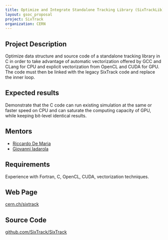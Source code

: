 ```yaml
---
title: Optimize and Integrate Standalone Tracking Library (SixTrackLib)
layout: gsoc_proposal
project: SixTrack
organization: CERN
---
```


## Project Description
Optimize data structure and source code of a standalone tracking library in C
in order to take advantage of automatic vectorization offered by GCC and CLang
for CPU and explicit vectorization from OpenCL and CUDA for GPU. The code must
then be linked with the legacy SixTrack code and replace the inner loop.

## Expected results 
Demonstrate that the C code can run existing simulation at the same or faster
speed on CPU and can saturate the computing capacity of GPU, while keeping
bit-level identical results.

## Mentors

  * [Riccardo De Maria](mailto:Riccardo.De.Maria@cern.ch)
  * [Giovanni Iadarola](mailto:giovanni.iadarola@cern.ch)

## Requirements
Experience with Fortran, C, OpenCL, CUDA, vectorization techniques.

## Web Page
[cern.ch/sixtrack](http://cern.ch/sixtrack)

## Source Code 
[github.com/SixTrack/SixTrack](http://github.com/SixTrack/SixTrack)
